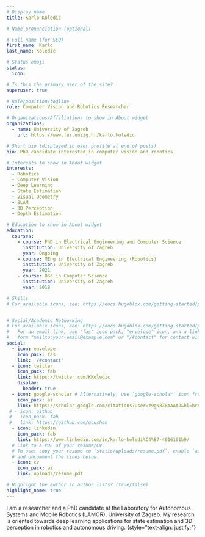 ```yaml
---
# Display name
title: Karlo Koledić

# Name pronunciation (optional)

# Full name (for SEO)
first_name: Karlo
last_name: Koledić

# Status emoji
status:
  icon:

# Is this the primary user of the site?
superuser: true

# Role/position/tagline
role: Computer Vision and Robotics Researcher

# Organizations/Affiliations to show in About widget
organizations:
  - name: University of Zagreb
    url: https://www.fer.unizg.hr/karlo.koledic

# Short bio (displayed in user profile at end of posts)
bio: PhD candidate interested in computer vision and robotics.

# Interests to show in About widget
interests:
  - Robotics
  - Computer Vision
  - Deep Learning
  - State Estimation
  - Visual Odometry
  - SLAM
  - 3D Perception
  - Depth Estimation

# Education to show in About widget
education:
  courses:
    - course: PhD in Electrical Engineering and Computer Science
      institution: University of Zagreb
      year: Ongoing
    - course: MEng in Electrical Engineering (Robotics)
      institution: University of Zagreb
      year: 2021
    - course: BSc in Computer Science
      institution: University of Zagreb
      year: 2018

# Skills
# For available icons, see: https://docs.hugoblox.com/getting-started/page-builder/#icons


# Social/Academic Networking
# For available icons, see: https://docs.hugoblox.com/getting-started/page-builder/#icons
#   For an email link, use "fas" icon pack, "envelope" icon, and a link in the
#   form "mailto:your-email@example.com" or "/#contact" for contact widget.
social:
  - icon: envelope
    icon_pack: fas
    link: '/#contact'
  - icon: twitter
    icon_pack: fab
    link: https://twitter.com/KKoledic
    display:
      header: true
  - icon: google-scholar # Alternatively, use `google-scholar` icon from `ai` icon pack
    icon_pack: ai
    link: https://scholar.google.com/citations?user=z9gN8Z8AAAAJ&hl=hr&oi=sra
 # - icon: github
 #   icon_pack: fab
 #   link: https://github.com/gcushen
  - icon: linkedin
    icon_pack: fab
    link: https://www.linkedin.com/in/karlo-koledi%C4%87-4616161b9/
  # Link to a PDF of your resume/CV.
  # To use: copy your resume to `static/uploads/resume.pdf`, enable `ai` icons in `params.yaml`,
  # and uncomment the lines below.
  - icon: cv
    icon_pack: ai
    link: uploads/resume.pdf

# Highlight the author in author lists? (true/false)
highlight_name: true
---
```


I am a researcher and a PhD candidate at the Laboratory for Autonomous Systems and Mobile Robotics (LAMOR), University of Zagreb.
My research is oriented towards deep learning applications for state estimation and 3D perception in robotics and autonomous driving.
{style="text-align: justify;"}

